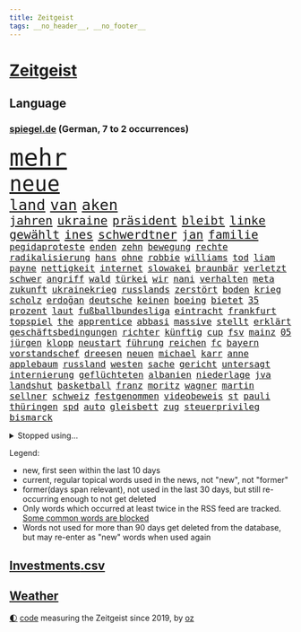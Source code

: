 ```yaml
---
title: Zeitgeist
tags: __no_header__, __no_footer__
---
```


# [Zeitgeist](https://oliz.io/zeitgeist/)

## Language

<h3><a href="https://www.spiegel.de" target="_blank">spiegel.de</a> (German, 7 to 2 occurrences)</h3>
<p style="font-family:monospace">
<span style="font-size:32pt"><a href="news_links.html#mehr" class="current">mehr</a></span>
<br>
<span style="font-size:28pt"><a href="news_links.html#neue" class="current">neue</a></span>
<br>
<span style="font-size:20pt"><a href="news_links.html#land" class="current">land</a></span>
<span style="font-size:20pt"><a href="news_links.html#van" class="current">van</a></span>
<span style="font-size:20pt"><a href="news_links.html#aken" class="current">aken</a></span>
<br>
<span style="font-size:16pt"><a href="news_links.html#jahren" class="current">jahren</a></span>
<span style="font-size:16pt"><a href="news_links.html#ukraine" class="current">ukraine</a></span>
<span style="font-size:16pt"><a href="news_links.html#präsident" class="current">präsident</a></span>
<span style="font-size:16pt"><a href="news_links.html#bleibt" class="current">bleibt</a></span>
<span style="font-size:16pt"><a href="news_links.html#linke" class="current">linke</a></span>
<span style="font-size:16pt"><a href="news_links.html#gewählt" class="current">gewählt</a></span>
<span style="font-size:16pt"><a href="news_links.html#ines" class="current">ines</a></span>
<span style="font-size:16pt"><a href="news_links.html#schwerdtner" class="current">schwerdtner</a></span>
<span style="font-size:16pt"><a href="news_links.html#jan" class="current">jan</a></span>
<span style="font-size:16pt"><a href="news_links.html#familie" class="current">familie</a></span>
<br>
<span style="font-size:12pt"><a href="news_links.html#pegidaproteste" class="new">pegidaproteste</a></span>
<span style="font-size:12pt"><a href="news_links.html#enden" class="current">enden</a></span>
<span style="font-size:12pt"><a href="news_links.html#zehn" class="current">zehn</a></span>
<span style="font-size:12pt"><a href="news_links.html#bewegung" class="current">bewegung</a></span>
<span style="font-size:12pt"><a href="news_links.html#rechte" class="current">rechte</a></span>
<span style="font-size:12pt"><a href="news_links.html#radikalisierung" class="new">radikalisierung</a></span>
<span style="font-size:12pt"><a href="news_links.html#hans" class="current">hans</a></span>
<span style="font-size:12pt"><a href="news_links.html#ohne" class="current">ohne</a></span>
<span style="font-size:12pt"><a href="news_links.html#robbie" class="current">robbie</a></span>
<span style="font-size:12pt"><a href="news_links.html#williams" class="current">williams</a></span>
<span style="font-size:12pt"><a href="news_links.html#tod" class="current">tod</a></span>
<span style="font-size:12pt"><a href="news_links.html#liam" class="current">liam</a></span>
<span style="font-size:12pt"><a href="news_links.html#payne" class="new">payne</a></span>
<span style="font-size:12pt"><a href="news_links.html#nettigkeit" class="new">nettigkeit</a></span>
<span style="font-size:12pt"><a href="news_links.html#internet" class="current">internet</a></span>
<span style="font-size:12pt"><a href="news_links.html#slowakei" class="current">slowakei</a></span>
<span style="font-size:12pt"><a href="news_links.html#braunbär" class="current">braunbär</a></span>
<span style="font-size:12pt"><a href="news_links.html#verletzt" class="current">verletzt</a></span>
<span style="font-size:12pt"><a href="news_links.html#schwer" class="current">schwer</a></span>
<span style="font-size:12pt"><a href="news_links.html#angriff" class="current">angriff</a></span>
<span style="font-size:12pt"><a href="news_links.html#wald" class="current">wald</a></span>
<span style="font-size:12pt"><a href="news_links.html#türkei" class="current">türkei</a></span>
<span style="font-size:12pt"><a href="news_links.html#wir" class="current">wir</a></span>
<span style="font-size:12pt"><a href="news_links.html#nani" class="new">nani</a></span>
<span style="font-size:12pt"><a href="news_links.html#verhalten" class="current">verhalten</a></span>
<span style="font-size:12pt"><a href="news_links.html#meta" class="current">meta</a></span>
<span style="font-size:12pt"><a href="news_links.html#zukunft" class="current">zukunft</a></span>
<span style="font-size:12pt"><a href="news_links.html#ukrainekrieg" class="current">ukrainekrieg</a></span>
<span style="font-size:12pt"><a href="news_links.html#russlands" class="current">russlands</a></span>
<span style="font-size:12pt"><a href="news_links.html#zerstört" class="current">zerstört</a></span>
<span style="font-size:12pt"><a href="news_links.html#boden" class="current">boden</a></span>
<span style="font-size:12pt"><a href="news_links.html#krieg" class="current">krieg</a></span>
<span style="font-size:12pt"><a href="news_links.html#scholz" class="current">scholz</a></span>
<span style="font-size:12pt"><a href="news_links.html#erdoğan" class="current">erdoğan</a></span>
<span style="font-size:12pt"><a href="news_links.html#deutsche" class="current">deutsche</a></span>
<span style="font-size:12pt"><a href="news_links.html#keinen" class="current">keinen</a></span>
<span style="font-size:12pt"><a href="news_links.html#boeing" class="current">boeing</a></span>
<span style="font-size:12pt"><a href="news_links.html#bietet" class="current">bietet</a></span>
<span style="font-size:12pt"><a href="news_links.html#35" class="current">35</a></span>
<span style="font-size:12pt"><a href="news_links.html#prozent" class="current">prozent</a></span>
<span style="font-size:12pt"><a href="news_links.html#laut" class="current">laut</a></span>
<span style="font-size:12pt"><a href="news_links.html#fußballbundesliga" class="current">fußballbundesliga</a></span>
<span style="font-size:12pt"><a href="news_links.html#eintracht" class="current">eintracht</a></span>
<span style="font-size:12pt"><a href="news_links.html#frankfurt" class="current">frankfurt</a></span>
<span style="font-size:12pt"><a href="news_links.html#topspiel" class="current">topspiel</a></span>
<span style="font-size:12pt"><a href="news_links.html#the" class="current">the</a></span>
<span style="font-size:12pt"><a href="news_links.html#apprentice" class="current">apprentice</a></span>
<span style="font-size:12pt"><a href="news_links.html#abbasi" class="new">abbasi</a></span>
<span style="font-size:12pt"><a href="news_links.html#massive" class="current">massive</a></span>
<span style="font-size:12pt"><a href="news_links.html#stellt" class="current">stellt</a></span>
<span style="font-size:12pt"><a href="news_links.html#erklärt" class="current">erklärt</a></span>
<span style="font-size:12pt"><a href="news_links.html#geschäftsbedingungen" class="new">geschäftsbedingungen</a></span>
<span style="font-size:12pt"><a href="news_links.html#richter" class="current">richter</a></span>
<span style="font-size:12pt"><a href="news_links.html#künftig" class="current">künftig</a></span>
<span style="font-size:12pt"><a href="news_links.html#cup" class="current">cup</a></span>
<span style="font-size:12pt"><a href="news_links.html#fsv" class="new">fsv</a></span>
<span style="font-size:12pt"><a href="news_links.html#mainz" class="current">mainz</a></span>
<span style="font-size:12pt"><a href="news_links.html#05" class="current">05</a></span>
<span style="font-size:12pt"><a href="news_links.html#jürgen" class="current">jürgen</a></span>
<span style="font-size:12pt"><a href="news_links.html#klopp" class="current">klopp</a></span>
<span style="font-size:12pt"><a href="news_links.html#neustart" class="current">neustart</a></span>
<span style="font-size:12pt"><a href="news_links.html#führung" class="current">führung</a></span>
<span style="font-size:12pt"><a href="news_links.html#reichen" class="current">reichen</a></span>
<span style="font-size:12pt"><a href="news_links.html#fc" class="current">fc</a></span>
<span style="font-size:12pt"><a href="news_links.html#bayern" class="current">bayern</a></span>
<span style="font-size:12pt"><a href="news_links.html#vorstandschef" class="current">vorstandschef</a></span>
<span style="font-size:12pt"><a href="news_links.html#dreesen" class="new">dreesen</a></span>
<span style="font-size:12pt"><a href="news_links.html#neuen" class="current">neuen</a></span>
<span style="font-size:12pt"><a href="news_links.html#michael" class="current">michael</a></span>
<span style="font-size:12pt"><a href="news_links.html#karr" class="new">karr</a></span>
<span style="font-size:12pt"><a href="news_links.html#anne" class="current">anne</a></span>
<span style="font-size:12pt"><a href="news_links.html#applebaum" class="new">applebaum</a></span>
<span style="font-size:12pt"><a href="news_links.html#russland" class="current">russland</a></span>
<span style="font-size:12pt"><a href="news_links.html#westen" class="current">westen</a></span>
<span style="font-size:12pt"><a href="news_links.html#sache" class="current">sache</a></span>
<span style="font-size:12pt"><a href="news_links.html#gericht" class="current">gericht</a></span>
<span style="font-size:12pt"><a href="news_links.html#untersagt" class="current">untersagt</a></span>
<span style="font-size:12pt"><a href="news_links.html#internierung" class="new">internierung</a></span>
<span style="font-size:12pt"><a href="news_links.html#geflüchteten" class="current">geflüchteten</a></span>
<span style="font-size:12pt"><a href="news_links.html#albanien" class="current">albanien</a></span>
<span style="font-size:12pt"><a href="news_links.html#niederlage" class="current">niederlage</a></span>
<span style="font-size:12pt"><a href="news_links.html#jva" class="new">jva</a></span>
<span style="font-size:12pt"><a href="news_links.html#landshut" class="new">landshut</a></span>
<span style="font-size:12pt"><a href="news_links.html#basketball" class="current">basketball</a></span>
<span style="font-size:12pt"><a href="news_links.html#franz" class="current">franz</a></span>
<span style="font-size:12pt"><a href="news_links.html#moritz" class="current">moritz</a></span>
<span style="font-size:12pt"><a href="news_links.html#wagner" class="current">wagner</a></span>
<span style="font-size:12pt"><a href="news_links.html#martin" class="current">martin</a></span>
<span style="font-size:12pt"><a href="news_links.html#sellner" class="current">sellner</a></span>
<span style="font-size:12pt"><a href="news_links.html#schweiz" class="current">schweiz</a></span>
<span style="font-size:12pt"><a href="news_links.html#festgenommen" class="current">festgenommen</a></span>
<span style="font-size:12pt"><a href="news_links.html#videobeweis" class="current">videobeweis</a></span>
<span style="font-size:12pt"><a href="news_links.html#st" class="current">st</a></span>
<span style="font-size:12pt"><a href="news_links.html#pauli" class="current">pauli</a></span>
<span style="font-size:12pt"><a href="news_links.html#thüringen" class="current">thüringen</a></span>
<span style="font-size:12pt"><a href="news_links.html#spd" class="current">spd</a></span>
<span style="font-size:12pt"><a href="news_links.html#auto" class="current">auto</a></span>
<span style="font-size:12pt"><a href="news_links.html#gleisbett" class="current">gleisbett</a></span>
<span style="font-size:12pt"><a href="news_links.html#zug" class="current">zug</a></span>
<span style="font-size:12pt"><a href="news_links.html#steuerprivileg" class="new">steuerprivileg</a></span>
<span style="font-size:12pt"><a href="news_links.html#bismarck" class="new">bismarck</a></span>
</p>
<details>
<summary>Stopped using...</summary>
<p class="former" style="font-size:12pt">
historiker(1459) verfolgen(1458) vierte(1458) gehalt(1457) schatten(1457) boot(1456) uhr(1456) pflege(1455) portugal(1455) treffer(1455) wehren(1455) angeklagter(1454) becker(1454) cristiano(1454) ronaldo(1454) babys(1453) kommunen(1453) myanmar(1453) polizeieinsatz(1453) tschechien(1453) wechselt(1453) angekommen(1452) kauft(1452) teilte(1452) abstimmung(1451) bahnhof(1451) einigung(1451) fielen(1451) beobachtet(1450) gesunken(1450) klagt(1450) landesregierung(1450) material(1450) regt(1450) scheiterte(1450) sinken(1450) statement(1450) usaußenminister(1450) wahrheit(1450) weltweiten(1450) 10000(1449) emmanuel(1449) ermöglichen(1449) gewissen(1449) nahmen(1449) plus(1449) reißt(1449) unterricht(1449) anbieter(1448) erklärte(1448) i(1448) innenministerium(1448) feuerwehrleute(1447) finanziell(1447) größter(1447) forderung(1446) nahezu(1445) netzwerk(1445) stets(1445) voraus(1445) abgebrochen(1444) beschluss(1444) offiziellen(1444) pressestimmen(1444) spekuliert(1444) vorübergehend(1444) wochenlang(1444) illegal(1443) institut(1443) anbieten(1442) brite(1442) investitionen(1442) 3(1441) debakel(1441) distanziert(1441) wies(1441) büro(1440) eigentümer(1440) gekauft(1440) erkrankung(1438) william(1438) motiv(1437) starker(1437) gold(1436) brechen(1435) dran(1434) stieg(1434) großem(1433) königin(1433) schrecken(1433) pflicht(1432) gesamten(1430) hunger(1429) bundesgerichtshof(1428) ähnlich(1428) beschlagnahmt(1427) gouverneur(1427) kontakt(1427) beweise(1426) automatisch(1425) insassen(1424) syrer(1424) abstieg(1422) teilnahme(1422) geborgen(1417) einblicke(1403) langem(1392) blinken(1391) marine(1388) last(1386) schiffe(1376) öffnet(1343) milliardär(1337) zusammenbruch(1311) investor(1283) rumänien(1277) lediglich(1236) tennisstar(1222) serbien(1215) ausbildung(1212) schwäche(1206) sammelt(1203) kolumbien(1201) verbunden(1177) gestern(1144) haushalt(1119) tiger(1109) vorfeld(1098) abschreckung(1090) regierungschefin(1082) stern(1082) beider(1078) methode(1063) schärfere(1038) öffentlichrechtlichen(1022) buschmann(1013) geplatzt(995) verschwinden(993) überwachung(989) spielern(985) helikopter(979) fake(975) unwetter(960) kriegsverbrechen(926) hochrangigen(924) herzen(919) günstiger(917) handys(900) durchsuchen(896) prinzessin(872) dänischen(864) kaffee(847) tierschützer(842) fahrgäste(831) thüringens(829) entfernen(819) rettungsaktion(815) olympiasieger(814) ähnlichen(810) zivile(797) protestbewegung(792) offizielle(788) streiks(784) hände(781) verfassungsgericht(761) zurückkehren(753) branchen(741) francisco(736) irland(735) deuten(713) beerdigt(704) abgeben(694) geschmack(694) aussichten(686) gast(676) lauter(675) check(661) haftbefehl(658) legendäre(654) fahnder(641) sachsens(631) demonstriert(630) herstellers(627) mythos(627) c(626) chatgpt(615) startups(615) wasserstoff(614) 52(613) leon(612) gravierende(608) kläger(606) weimar(606) 5000(605) freiwillige(605) geständnis(597) außergewöhnlich(582) diesjährigen(582) rivalen(582) spiegelreport(580) höhepunkt(572) beigetragen(570) hinweg(570) dominieren(569) kreuz(565) asylpolitik(556) bekämpfung(534) experiment(530) urlauber(528) massenhaft(524) auffällig(519) uli(513) diebstahl(511) versehentlich(509) rechter(508) terrorismus(504) genießen(503) iphones(497) prime(497) absurd(493) achtjährige(492) partien(489) bundeshaushalt(487) sandra(483) staats(483) open(480) älterer(477) sächsischen(475) umzusetzen(465) schuldenbremse(464) auflösung(462) awards(462) ankunft(460) toronto(460) busfahrer(459) preiserhöhung(459) massiver(455) benachteiligt(454) popstars(450) erweitert(448) verbreitung(448) victoria(448) saßen(445) ezb(444) metropole(439) strenger(438) atlanta(437) kooperiert(436) service(435) sicherheitsmaßnahmen(433) iphone(429) britney(428) spears(428) stützen(428) ausbeutung(423) südkoreanische(418) verglichen(415) chancenlos(413) körperliche(412) sichergestellt(409) schach(404) us(401) jon(399) nachteile(395) väter(391) phänomen(389) hymne(386) 99(385) 61(383) mittelfeld(382) jugendstrafe(378) getöteter(376) qualifikation(372) unschuldig(372) demokratischen(370) milliardenhilfen(369) verdrängt(369) europaparlament(368) palästina(367) angehende(363) königshaus(362) 43(359) gravierenden(357) management(357) nächte(357) popkultur(356) sitz(351) taugen(350) versagt(350) mars(348) willkommen(348) erfindung(347) 1100(340) gefährlichsten(340) achtzigerjahre(339) bundes(336) vulkanausbruch(336) eingedrungen(335) sicherheitsgründen(335) flensburg(333) kilo(333) sommerspiele(333) einführung(328) menschenrechte(327) staatssekretärin(325) beyoncé(324) unterschätzt(323) perry(322) 29jähriger(321) kritischer(321) spiels(319) ausländer(318) geräten(315) gewicht(315) sprecherin(314) staatsanwälte(314) überdenken(314) db(313) stone(309) rechtlich(308) haftstrafen(307) entspannung(305) islamische(302) kündigungen(302) nass(301) tourt(301) notlage(297) flaggen(295) erfolgserlebnis(294) lernt(293) sharon(292) leise(291) historischer(287) kriegsschiffe(287) mindestlohn(287) 93(286) gerungen(285) usdollar(285) oma(282) politischer(282) station(281) iss(280) umfangreiche(280) zeitalter(280) verkünden(279) verschwörungstheorien(278) bezeichnete(275) operation(275) rammte(275) anwendung(272) belgorod(272) eilantrag(271) frustriert(271) aufgedeckt(268) bevorzugen(266) vorliegt(266) cdu/csu(264) dave(263) wassermassen(263) 1980(260) spitzenpolitiker(260) sendet(259) baltimore(255) berühmteste(253) chrome(253) wüten(253) hungersnot(252) privates(249) direkten(248) erhöhte(248) matteo(247) bestürzt(244) hohem(239) hummels(239) mats(239) politischem(239) montagmorgen(238) offenbaren(237) substanz(237) konzept(236) massenhaften(234) ampelstreit(233) kontroversen(232) alzheimer(231) hauptdarstellerin(231) trainers(231) bronze(229) erleichtert(229) zustande(229) inakzeptabel(228) justin(228) meisterschaft(228) siegtreffer(228) swifts(228) lebenslang(225) steuersenkungen(224) wohnmobil(224) bucht(223) oleksandr(223) falscher(222) günter(218) obst(216) kanzlerin(215) änderte(215) bear(214) falschinformationen(213) einfacher(212) huawei(212) tvshow(212) eingefangen(211) regimes(211) apples(210) djirsarai(210) silber(210) übertrieben(210) usmedien(209) entlang(208) durchsuchung(207) major(207) zweitligisten(206) planung(205) 35000(204) runter(203) biss(202) flugzeugbauer(202) frauenanteil(201) abtreibungen(200) plastik(199) sainz(197) argumentierte(196) kassierte(196) enthüllen(195) fragwürdige(195) techmilliardär(195) verbraucherpreise(195) boxer(194) mad(194) verurteilter(194) eurofighter(192) sangen(192) schrank(192) jeff(191) lautete(191) sudan(190) nominierten(189) reiht(189) amts(187) auswärtigen(187) athletin(186) josh(186) jünger(185) netzwerken(185) umbruch(185) ergreift(184) spannende(184) zwangsversteigerung(184) bvbprofi(182) absurde(181) trümmer(181) katastrophenfall(180) afderfolg(179) justizministerin(179) dürre(176) 20jähriger(175) elefanten(175) milliardengeschäft(175) privatsphäre(175) milchstraße(174) ressourcen(174) benachbarten(173) eilish(173) toujours(173) erhärten(172) königlichen(172) entlassung(171) herausgesucht(171) oberster(171) bayerischer(170) einschalten(169) irreführende(168) vorfreude(168) außergewöhnliche(167) halmich(167) regina(167) rekrutieren(167) unterschätzen(166) verrat(165) einschränken(164) straßenbahn(164) verhört(164) iraner(163) bejubelt(162) mclaren(162) provozieren(162) pérez(162) norwegische(161) akzeptieren(160) kommentieren(158) morgan(158) überflutet(158) cannes(157) mücken(157) pelosi(157) unterstützte(157) gefangenenlager(156) zeilen(156) hauskauf(155) linker(155) publikums(155) ideal(154) spiegelspitzengespräch(154) beobachtung(153) beweist(153) kriselnden(153) tigermücke(152) bestritt(151) kundschaft(151) küssen(151) beschränkungen(150) hitlers(149) massensterben(149) besuchte(148) europäischer(148) flair(148) jeweiligen(148) positive(148) annkatrin(147) schwimmbad(147) umweltschützer(146) feuern(145) jawort(145) privater(145) wohnungslose(145) entmutigen(144) kryptowährung(143) likes(143) meisterschaften(143) aufkommen(142) films(142) reichsbürgerprozess(142) bremerhaven(140) heimatstadt(140) heiße(140) straftätern(140) verdachtsfall(140) chats(139) durchbrechen(139) populär(139) 1400(138) feier(138) geschwächte(138) amerikanerin(137) landeten(137) outfit(136) hipp(135) verschleppte(135) zugspitze(135) elend(134) versetzen(134) ausgesagt(133) ernten(133) gehackt(133) niemandem(133) tshirt(132) unmittelbarer(132) unversöhnlich(132) bon(131) handele(131) jovi(131) stärkere(131) befriedigend(130) lokalen(130) privat(130) schleudert(130) verschärfung(130) bezweifeln(129) esther(129) plagen(129) weigert(129) emaus(127) plünderungen(127) regnen(127) schärferen(127) unsinn(127) wider(127) gemessen(126) indopazifik(126) verschwörungsmythen(126) yoav(126) meisterin(125) basketballliga(124) spekulieren(124) deklassiert(123) polizeiliche(123) babbel(122) quatsch(122) rettungsteams(122) nhl(121) ereignisse(120) gewaltsamen(120) kanzelt(120) schutzsuchende(118) hampshire(117) kinshasa(117) ordnete(117) unbekleidet(117) ausschließlich(116) fußballlegende(116) gabe(116) gigi(116) einsam(115) l’amour(115) usbotschafterin(115) anhaltenden(114) somalia(114) einseitig(113) koalitionen(113) schutzsuchenden(113) surfer(113) bundesligaaufsteiger(112) flüchteten(112) scharfen(112) basel(111) josé(111) kreative(111) damalige(110) fernseher(110) ortschaft(110) vergaß(110) youtuber(110) 2002(109) polizeigewalt(109) spieß(109) bahnlogistiktochter(108) bowl(108) gebrochene(108) jederzeit(108) schutt(108) solch(107) sponsor(107) modi(106) redaktion(106) todestag(106) unterbrechen(106) urteile(106) fremdelt(105) hartnäckig(105) potenziell(105) zurückzahlen(105) aufwendigen(104) löwen(104) vernichtendes(104) want(104) wettkämpfen(104) 25jährige(103) gefüllte(103) gehör(103) bewährung(102) aufgewachsen(101) gefälschten(101) kubitschek(101) mitternacht(101) cruise(100) zugänglich(99) eingespielt(98) gemeinnützige(98) verworfen(98) 32jährige(97) bleibe(97) extremen(97) maskottchen(96) fördergelder(95) psychotherapeut(95) schwarzarbeit(95) strauchelnde(95) 25jährigen(94) nachträglich(94) opa(94) guirassy(93) serhou(93) füllkrug(92) niclas(92) verkleidet(92) intelligence(91) liedern(91) usbekistan(91) zulassung(91) zwangsversteigert(91) ansiedlung(90) beieinander(90) erschöpft(90) patientinnen(90) rossi(90) ruine(90) schiffs(90) wetterextreme(90) aufzuhalten(89) beinahekatastrophe(89) döring(89) fehlerhafte(89) financial(89) prügelei(89) spieltagen(89) südkoreanischer(89) wegstecken(89) argentinier(88) danke(88) emmy(88) inspiration(88) klassik(88) migrantinnen(88) ruf(88) vergewaltiger(88) gleichstellung(87) kkr(87) mcdonald's(87) surrealen(87) usautobauer(87) verfügbar(87) abgesperrt(86) entschädigt(86) erdgeschichte(86) etatentwurf(86) eustrafzöllen(86) renten(86) timberlake(86) waldbrände(86) ausschüsse(85) berlinkreuzberg(85) kuschelt(85) plump(85) sandbank(85) schleppen(85) ausländischen(84) falschmeldungen(84) gewaltsame(84) gulasch(84) jacksons(84) legende(84) passantin(84) posiert(84) simbabwe(84) wappnen(84) wassertemperatur(84) welthits(84) raststätte(83) standorten(83) vorherigen(83) jährlich(82) menschenhandels(82) fallzahlen(81) kifunktionen(81) kinderarmut(81) mate(81) schalteten(81) sicherte(81) aufsehenerregenden(80) einträchtig(80) liberaler(80) miene(80) parat(80) ran(80) spielzug(80) firmenpleiten(79) georgier(79) gespaltenes(79) tritten(79) wettbewerbsfähig(79) kongressabgeordnete(78) meldeten(78) mittlere(78) monatlichen(78) usamerikanischen(78) gesichert(77) haushaltsentwurf(77) liebte(77) moniert(77) pfister(77) rennende(77) subtile(77) ungeahnte(77) versinken(77) avm(76) banksy(76) dienstwagen(76) schnaps(76) verbracht(76) verfassungsrechtler(76) abstruse(75) arts(75) auftritts(75) coverfoto(75) harmonie(75) siebte(75) spiegeldokumentation(75) waggon(75) endlosen(74) sympathien(74) kapazitäten(73) badewanne(72) gesundheitsbehörde(72) kindergeld(72) schlusslicht(72) anlegern(71) gazakrieges(71) geschasste(71) heimwm(71) türkischem(71) wappnet(71) ernstvolker(70) frisches(70) kanzlerkandidatur(70) bands(69) freud(69) gegensatz(69) kramer(69) pannenserie(69) sondersitzung(69) buckelwal(68) damm(68) eiszeit(68) ertrinkt(68) gräben(68) korrektheit(68) küsst(68) richtungen(68) unbemannten(68) erforschen(67) ernährten(67) fritz(67) lockt(67) postete(67) pulverisiert(67) darwin(66) davie(66) gesundheitliche(66) hose(66) kriegt(66) kriselnde(66) menschenhandel(66) selke(66) tanzte(66) tate(66) verpflichtung(66) vollbringen(66) 131(65) drohenden(65) gewürgt(65) honorar(65) äußersten(65) attentäters(64) attraktive(64) drehen(64) entsprechende(64) erwürgt(64) flugzeugen(64) geklettert(64) haar(64) nicolas(64) personalie(64) secretserviceagenten(64) sprengstoff(64) argumentiert(63) eriksson(63) svengöran(63) dnaanalysen(62) gerhardt(62) großhandel(62) großhandelspreise(62) rechtmäßigkeit(62) auslaufmodell(61) einjähriger(61) emmyawards(61) emmys(61) juristen(60) angespült(59) finger(59) jet(59) komplizierte(59) regionalen(59) sicherstellen(59) werft(59) aggressive(58) feststellen(58) geheime(58) geoengineering(58) piastri(58) unbeliebten(58) usraketen(58) wischen(58) altem(57) belächelt(57) beriet(57) bordell(57) elsässer(57) exwrestler(57) konkret(57) mitbestimmt(57) verschickte(57) aufgezeichnet(56) craig(56) durchsuchten(56) exfrau(56) gags(56) sommerferien(56) auswirkt(55) flugtaxis(55) gerissen(55) idole(55) irantreue(55) radikalere(55) vandalismus(55) 1995(54) galgen(54) messner(54) papenburg(54) privatwirtschaft(54) shogun(54) werken(54) einzunehmen(53) erkennungszeichen(53) hilflose(53) privatautos(53) tempelberg(53) verfassungsklage(53) bruce(52) halbjahr(52) mutprobe(52) vorletzte(52) karim(51) knallige(51) sportwagenbauer(51) suchmaschine(51) verbrennerverbot(51) vergewaltigungsfall(51) aaron(50) coronaimpfstoff(50) geknackt(50) parade(50) tönen(50) zerwürfnis(50) aschaffenburg(49) karriereberaterin(49) misshandlung(49) präsidentschaftswahlen(49) stell(49) ausreichend(48) babynahrungshersteller(48) mathias(48) watergate(48) datum(47) edwards(47) exbbcmoderator(47) huw(47) schwangerschaftsabbrüchen(47) traten(47) wettbewerbe(47) wonach(47) astronomie(46) ausreise(46) autokrat(46) entschuldigte(46) olympisch(46) schlimmen(46) skelett(46) ausweisung(45) echauffiert(45) kinderarzt(45) medienkonsum(45) besorgte(44) bizarre(44) breakdance(44) erneuter(44) fußwege(44) pool(44) tirade(44) überholmanöver(44) cybermobbing(43) mogadischu(43) ausgetauscht(42) bekennerschreiben(42) beschmiert(42) djane(42) gästehaus(42) islamfeindliche(42) rekrutiert(42) benutzte(41) delta(41) häufigste(41) mähne(41) nordirland(41) zentralrat(41) zuschießen(41) aufgebraucht(40) brocken(40) fahrerflucht(40) haschisch(40) hinderte(40) verzögert(40) weltranglistenersten(40) achterbahn(39) geschmeidig(39) rotherham(39) ohren(38) olympischer(38) überraschen(38) il(37) dankesrede(36) dopingkontroverse(36) einzusetzen(36) englisch(36) erschütterten(36) kotzen(36) köche(36) messerattacken(36) spielplatz(36) streetartkünstlers(36) teilnehmenden(36) verlesen(36) verstrickt(36) berger(35) empfehlung(35) henseleit(35) kloster(35) traditionsklub(35) wahlempfehlung(35) entlohnt(34) kiforscher(34) lukrative(34) rohstoffen(34) schlussphase(34) überlastet(34) bezweifelt(33) eingeschlossen(33) kolkata(33) proiranischer(33) seltsamer(33) streichung(33) betäubt(32) butch(32) geheimdienstes(32) investments(32) keinerlei(32) ministers(32) neunten(32) suni(32) wilmore(32) witze(32) bescherten(31) eukommissar(31) mathematik(31) nordstreamsaboteur(31) podcaster(31) stritt(31) flugtaxihersteller(30) großbrand(30) kaserne(30) läuferin(30) motorradfahrer(30) mpox(30) mpoxvirus(30) polizeikräfte(30) richterinnen(30) unerfahrene(30) 320000(29) adrenalin(29) ausgrabungen(29) brandbekämpfung(29) bundesweiter(29) curtis(29) hilfsgelder(29) mutationen(29) obduktionsbericht(29) steil(29) cuxhaven(28) dihk(28) parken(28) schaulustige(28) up(28) vorhanden(28) breton(27) börner(27) faltbaren(27) karsten(27) misslang(27) polio(27) revision(27) spektakulärer(27) stabiles(27) thierry(27) unglücksnacht(27) winzer(27) bezeichnen(26) rafterroristen(26) baku(25) betäubte(25) bombendrohungen(25) flutwelle(25) heidi(25) klum(25) magische(25) angedeutet(24) gestiegene(24) hochzeitsgesellschaft(24) speziellen(24) 102(23) 32jähriger(23) alarmierende(23) amini(23) freizeitpark(23) gebannt(23) jina(23) limit(23) mahsa(23) norwegens(23) eilig(22) getarnte(22) grünes(22) spezialtaucher(22) straubing(22) abc(21) anästhesisten(21) feste(21) festgenommene(21) harz(21) ingebrigtsen(21) lastminuteerfolg(21) verabreichte(21) zahnarztpraxis(21) bundesligarückkehr(20) emiraten(20) merz’(20) rollfeld(20) sardinien(20) verscharrt(20) verzückte(20) vorantreiben(20) weltrangliste(20) berühmter(19) eishockey(19) fußballerin(19) sexualdelikt(19) sunset(19) weltmeisterteam(19) zügig(19) abschiebeflug(18) gewaltdelikte(18) kursiert(18) küsse(18) lehramt(18) schnappt(18) seven(18) springsteen(18) trainerlegende(18) ulrike(18) schrillen(17) versteckte(17) your(17) klärung(16) lieferanten(16) messerattentat(16) regisseurin(16) schwersten(16) vormonat(16) werbepartner(16) zehnfache(16) geschwommen(15) polaris(15) polizeichef(15) rabatt(15) spacexmission(15) weltraumspaziergang(15) zerlegte(15) behinderung(14) extremschwimmen(14) i’m(14) paralympische(14) alexandre(13) bundesrichter(13) geküsst(13) gelangen(13) meseberg(13) milliardenschwere(13) moraes(13) nachlass(13) sportlern(13) unterschrieben(13) berlinneukölln(12) bestritten(12) leitbild(12) messergewalt(12) messerkriminalität(12) michaela(12) universum(12) zurückweisungen(12) army(11) einzelnen(11) ekelhaft(11) erschütternde(11) flüchtlingspolitik(11) fremdenfeindlichkeit(11) sperrminorität(11) stripes(11) tribünen(11) verüben(11) überfällig(11)
</p>
</details>
<p>Legend:
<ul>
<li><span class="new">new</span>, first seen within the last 10 days</li>
<li><span class="current">current</span>, regular topical words used in the news, not "new", not "former"</li>
<li><span class="former">former(days span relevant)</span>, not used in the last 30 days, but still re-occurring enough to not get deleted</li>
<li>Only words which occurred at least twice in the RSS feed are tracked. <a href="language/filters.py">Some common words are blocked</a></li>
<li>Words not used for more than 90 days get deleted from the database, but may re-enter as "new" words when used again</li>
</ul>
</p>

## [Investments](investments.html)[.csv](investments.csv)

## [Weather](weather.html)

<footer>
<a href="javascript:toggleTheme()" class="nav">🌓</a>
<a href="https://github.com/ooz/zeitgeist">code</a> measuring the Zeitgeist since 2019, by <a href="https://oliz.io">oz</a>
</footer>
